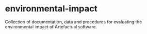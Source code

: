 # environmental-impact
Collection of documentation, data and procedures for evaluating the environmental impact of Artefactual software.
